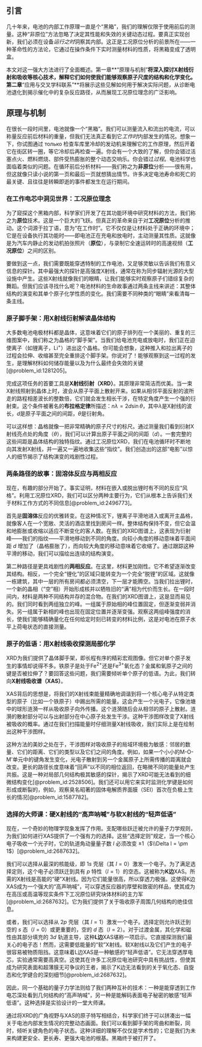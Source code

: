 ## 引言
几十年来，电池的内部工作原理一直是个“黑箱”，我们的理解仅限于使用前后的测量。这种“非原位”方法忽略了决定其性能和失效的关键动态过程。要真正实现创新，我们必须在设备*运行之时*洞察其内部。这正是工况原位分析的前景所在——一种革命性的方法论，它通过在操作条件下实时测量材料的性质，将黑箱变成了透明盒。

本文对这一强大方法进行了全面概述。第一章**“原理与机制”**将深入探讨X射线衍射和吸收等核心技术，解释它们如何使我们能够观察原子尺度的结构和化学变化。第二章**“应用与交叉学科联系”**将展示这些见解如何用于解决实际问题，从诊断电池退化到揭示催化中的复杂反应路径，从而展现工况原位理念的广泛影响。

## 原理与机制

在很长一段时间里，电池就像一个“黑箱”。我们可以测量流入和流出的电流，可以称量反应前后材料的重量，但我们无法真正看到它*工作时*内部发生的情况。想象一下，你试图通过 только 检查车库里冷却的发动机来理解它的工作原理，然后开着它在街区转一圈，等它冷却后再检查一遍。你会有一个大致的了解，但你会错过活塞点火、燃料燃烧、部件受热膨胀的整个动态交响乐。你会错过*过程*。电池科学也面临着类似的问题。在循环前后分析材料——我们称之为**非原位**分析——很有用，但这就像只读小说的第一页和最后一页就想猜出情节。许多决定电池寿命和死亡的最关键、且往往是转瞬即逝的事件都发生在运行期间。

### 在工作电芯中洞见世界：工况原位理念

为了窥探这个黑箱内部，科学家们开发了在其功能环境中研究材料的方法，我们称之为**原位**技术。这是一个巨大的飞跃。但真正的革命来自于对**工况原位**分析的推动。这个词源于拉丁语，意为“在工作时”。它不仅仅是让材料处于正确的环境中；它是在设备执行其功能时——即电池正在充电和放电时，主动测量其性质。这就像是为汽车内静止的发动机拍张照片（**原位**），与录制它全速运转时的高速视频（**工况原位**）之间的区别。

要做到这一点，我们需要既能穿透特制的工作电池，又足够灵敏以告诉我们有意义信息的探针。其中最强大的探针是高强度X射线，通常在称为同步辐射光源的大型设施中产生。这些X射线就像我们的眼睛，让我们能够实时观察原子们错综复杂的舞蹈。但我们应该寻找什么呢？电池材料的生命故事通过两条主线来讲述：其整体结构的演变和其单个原子化学性质的变化。我们需要不同种类的“眼睛”来看清每一条主线。

### 原子脚手架：用X射线衍射解读晶体结构

大多数电池电极材料都是晶体，这意味着它们的原子排列在一个美丽的、重复的三维图案中，我们称之为晶格的“脚手架”。当我们给电池充电或放电时，我们正在迫使离子（如锂离子，$\mathrm{Li}^+$）进出这个晶格。你可能会想象，这种推入和拉出离子的过程会拉伸、收缩甚至完全重排这个脚手架。你说对了！能够观察到这一过程的发生，是理解材料如何储存能量以及为什么最终会失效的关键[@problem_id:1281205]。

完成这项任务的首要工具是**X射线衍射（XRD）**。其原理非常简洁而优美。当一束X射线照射到晶体上时，波会从原子平面上散射开来。如果从相邻平面反射的波所走的路程相差波长的整数倍，它们就会发生相长干涉，在特定角度产生一个强的衍射束。这个条件被著名的**布拉格定律**所描述：$n\lambda = 2d\sin\theta$，其中$\lambda$是X射线的波长，$d$是原子平面之间的间距，$\theta$是衍射角。

可以这样想：晶格就像一把非常精确的原子尺寸的标尺。通过测量我们看到衍射X射线亮点处的角度（$\theta$），我们可以计算出原子平面之间的间距（$d$）。一套完整的这些间距是晶体结构的独特指纹。通过工况原位XRD，我们在电池循环时不断地向其发射X射线，并一遍又一遍地收集这些“指纹”。我们创造出的这部“电影”以惊人的细节揭示了结构演变的戏剧性过程。

### 两条路径的故事：固溶体反应与两相反应

现在，有趣的部分开始了。事实证明，材料在嵌入或脱出锂时有不同的反应“风格”。利用工况原位XRD，我们可以区分两种主要行为，它们从根本上告诉我们关于材料工作方式的不同信息[@problem_id:2496773]。

首先是**固溶体**反应的优雅转变。在这种情况下，锂离子平滑地进入或离开主晶格，就像客人在一个宽敞、灵活的酒店里找到房间一样。整体结构保持不变，但它会温和地膨胀或收缩以适应不断变化的客人数。在我们的XRD图谱上，这表现为衍射峰——我们的指纹——平滑地移动到不同的角度。向较小角度的移动意味着平面间距 $d$ 增加了（晶格膨胀了），而向较大角度的移动意味着它收缩了。通过跟踪这种平滑的移动，我们可以描绘出连续的结构演变。

第二种路径是更具戏剧性的**两相反应**。在这里，材料更加刚性。它不希望逐渐改变其结构。相反，一个完全“锂化”的区域只能转变为一个完全“脱锂”的区域。这就像一栋建筑，其中一层的所有房间都必须清空，下一层才能腾空。当我们拉出锂时，一个新的晶相（“空”相）开始形成核并以牺牲旧的“满”相为代价而生长。在一段时间内，材料是两种不同结构并存的混合物。在我们的XRD图谱上，这是显而易见的。我们同时看到两组独立的峰。一组属于原始相的峰位置固定，但逐渐变弱并消失。另一组属于新相的峰也出现在固定位置并逐渐变强。观察这两组峰强度的消长，使我们能够精确量化在任何给定时刻已转变的材料比例，这是对电池在原子水平上荷电状态的直接测量。

### 原子的低语：用X射线吸收探测局部化学

XRD为我们提供了晶体脚手架，即长程有序的精彩宏观图像。但它对单个原子发生的事情却说得不多。铁原子是处于$\mathrm{Fe}^{2+}$还是$\mathrm{Fe}^{3+}$氧化态？金属和氧原子之间的键是否被拉伸了？要回答这些问题，我们需要倾听单个原子的低语。为此，我们转向**X射线吸收谱（XAS）**。

XAS背后的思想是，将我们的X射线束能量精确地调谐到将一个核心电子从特定类型的原子（比如一个铁原子）中踢出所需的能量。这会产生一个光电子，它像池塘中的球形涟漪一样从吸收原子向外传播。这个涟漪随后会从相邻的原子上散射。涟漪的散射部分可以与出射部分在中心原子处发生干涉。这种干涉图样改变了X射线被吸收的概率。通过在我们扫描能量时仔细测量X射线吸收，我们实际上是在绘制出这种干涉图样。

这种方法的美妙之处在于，干涉图样对吸收原子的局域环境极为敏感：邻居的数量、它们的距离、它们的类型以及它们之间的角度。例如，如果一个小小的M-O-M'单元中的键角发生变化，光电子散射到另一个金属原子上所需传播的距离就会改变。更长的路径长度意味着“回声”以不同的相位返回，在略微不同的能量处产生共振。这是一种对局部几何结构极其敏感的探针，揭示了XRD可能无法看到的细微结构变化[@problem_id:2528506]。我们还可以用它来实时监测化学键是如何形成或断裂的，例如，观察臭名昭著的固体电解质界面膜（SEI）首次在负极上生长的情况[@problem_id:1587782]。

### 选择的大师课：硬X射线的“高声呐喊”与软X射线的“轻声低语”

现在，一个奇妙的物理学现象发挥了作用。支配哪些跃迁被允许的量子力学规则，为我们如何进行XAS提供了一个强有力的选择。这些“选择定则”规定，当一个核心电子吸收一个光子时，它的轨道角动量量子数 $l$ 必须改变 $\pm 1$（$\\Delta l = \pm 1$）[@problem_id:2687632]。

我们可以选择从最深的核能级，即 $1s$ 壳层（其 $l=0$）激发一个电子。为了满足选择定则，这个电子必须跃迁到具有 $p$ 特性（$l=1$）的空态。这被称为**K边**XAS。所需的X射线是高能的“硬”X射线。因为它们能量很高，所以穿透力极强。这使得K边XAS成为一个强大的“高声呐喊”，可以穿透反应器的厚壁和致密的样品，使其成为在高压或高温等现实条件下工况原位研究块体材料的主力军[@problem_id:2687632]。它为我们提供了关于吸收原子周围几何结构的绝佳信息。

或者，我们可以选择从 $2p$ 壳层（其 $l=1$）激发一个电子。选择定则允许跃迁到空的 $s$ 态（$l=0$）或更重要的，空的 $d$ 态（$l=2$）。对于过渡金属，其化学和磁性由其部分填充的 $3d$ 轨道主导，这种**L边**XAS堪称一项启示。它直接探测我们最关心的电子态！然而，这需要低能量的“软”X射线。软X射线以及它们产生的电子很容易被物质阻挡。这意味着L边XAS是一种敏感的“轻声低语”。它无法穿透厚电芯，实验通常需要高真空。这使其在许多工况原位电池研究中具有挑战性，但使其成为研究表面和超薄膜无可争议的王者，揭示了K边无法看到的关于氧化态、自旋态和化学键合的深刻细节[@problem_id:2687632]。

因此，同一个基础的量子力学法则给了我们两种互补的技术：一种是能穿透到工作电芯深处看到几何结构的“高声呐喊”，另一种是能解码表面电子秘密的敏感“轻声低语”。这种选择是实验设计的一堂大师课。

通过将XRD的广角视野与XAS的原子特写相结合，科学家们终于可以拼凑出一幅关于电池内部发生情况的完整动态画面。我们可以看到脚手架的弯曲和断裂，同时，倾听关键角色的电子状态。这种详细的理解不仅仅是学术性的；它是我们为未来构建更安全、更长寿、更强大电池的根基。黑箱终于被打开了。

